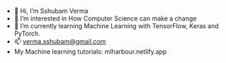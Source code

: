 - 👋 Hi, I’m Sshubam Verma
- 👀 I’m interested in How Computer Science can make a change
- 🌱 I’m currently learning Machine Learning with TensorFlow, Keras and PyTorch.
- 📫 verma.sshubam@gmail.com
- My Machine learning tutorials: mlharbour.netlify.app

<!---
Sshubam/Sshubam is a ✨ special ✨ repository because its `README.md` (this file) appears on your GitHub profile.
You can click the Preview link to take a look at your changes.
- 💞️ I’m looking to collaborate on ...
--->
